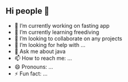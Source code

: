 ## Hi people 👋

- 🔭 I’m currently working on fasting app
- 🌱 I’m currently learning freediving
- 👯 I’m looking to collaborate on any projects
- 🤔 I’m looking for help with ...
- 💬 Ask me about java 
- 📫 How to reach me: ...
- 😄 Pronouns: ...
- ⚡ Fun fact: ...

